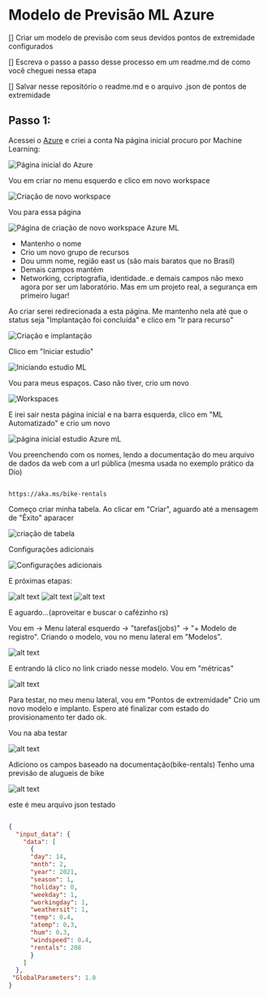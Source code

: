 # Modelo de Previsão ML Azure

[] Criar um modelo de previsão com seus devidos pontos de extremidade configurados

[] Escreva o passo a passo desse processo em um readme.md de como você cheguei nessa etapa

[] Salvar nesse repositório o readme.md e o arquivo .json de pontos de extremidade

## Passo 1:

Acessei o [Azure](https://azure.microsoft.com) e criei a conta
Na página inicial procuro por Machine Learning:

![Página inicial do Azure](./images/pag1-azure.png)

Vou em criar no menu esquerdo e clico em novo workspace

![Criação de novo workspace](./images/pag2-azure.png)

Vou para essa página

![Página de criação de novo workspace Azure ML](./images/pag3-azure.png)

- Mantenho o nome
- Crio um novo grupo de recursos
- Dou umm  nome, região east us (são  mais baratos que no Brasil)
- Demais campos mantém
- Networking, ccriptografia, identidade..e demais campos não  mexo agora por ser um laboratório. Mas em um projeto real, a segurança em primeiro lugar!

Ao criar serei redirecionada a esta página. Me mantenho nela até que o status seja "Implantação foi concluída" e clico em "Ir para recurso"

![Criação e implantação](./images/pag4-azure.png)

Clico em "Iniciar estudio"

![Iniciando estudio ML](./images/pag5-azure.png)

Vou para meus espaços. Caso não tiver, crio um novo

![Workspaces](./images/page-7-azure.png)

E irei sair nesta página inicial e na barra esquerda, clico em "ML Automatizado" e crio um novo

![página inicial estudio Azure mL](./images/page-6-azure.png)

Vou preenchendo com os nomes, lendo a documentação do meu arquivo de dados da web com a url pública (mesma usada no exemplo prático da Dio)

```url

https://aka.ms/bike-rentals

```

Começo criar minha tabela. Ao clicar em "Criar", aguardo até a mensagem de "Êxito" aparacer

![criação de tabela](./images/page-8-azure.png)

Configurações adicionais

![Configurações adicionais](./images/page9-azure.png)

E próximas etapas:

![alt text](./images/page10-azure.png)
![alt text](./images/page11-azure.png)
![alt text](./images/page12-azure.png)

E aguardo...(aproveitar e buscar o cafézinho rs)

Vou em -> Menu lateral esquerdo -> "tarefas(jobs)" -> "+ Modelo de registro". Criando o modelo, vou no menu lateral em "Modelos".

![alt text](./images/page13-azure.png)

E entrando lá clico no link criado nesse modelo. Vou em "métricas"

![alt text](./images/page14-azure.png)

Para testar, no meu menu lateral, vou em "Pontos de extremidade"
Crio um  novo modelo e implanto. Espero até finalizar com estado do provisionamento ter dado ok.

Vou na aba testar

![alt text](./images/page15-azure.png)

Adiciono os campos baseado na documentação(bike-rentals)
Tenho uma previsão de alugueis de bike

![alt text](./images/page16-azure.png)

este é meu arquivo json testado

```json

{
  "input_data": {
    "data": [
      {
      "day": 14,
      "mnth": 2,
      "year": 2021,
      "season": 1,
      "holiday": 0,
      "weekday": 1,
      "workingday": 1,
      "weathersit": 1,
      "temp": 0.4,
      "atemp": 0.3,
      "hum": 0.3,
      "windspeed": 0.4,
      "rentals": 208 
      }
    ]
  },
 "GlobalParameters": 1.0
}

```